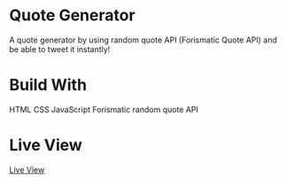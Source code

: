 # Quote Generator

A quote generator by using random quote API (Forismatic Quote API) and be able to tweet it instantly!

# Build With

HTML
CSS
JavaScript
Forismatic random quote API

# Live View

[Live View](https://defeinium.github.io/quote-generator/ "Quote Generator")
